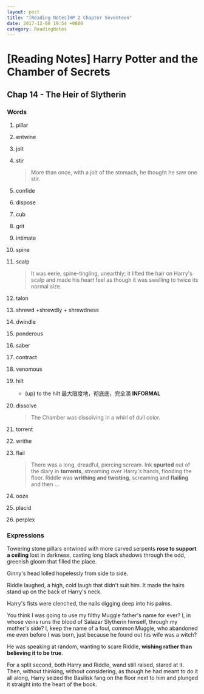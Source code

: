 ```yaml
---
layout: post
title: "[Reading Notes]HP 2 Chapter Seventeen"
date: 2017-12-08 19:54 +0800
category: ReadingNotes
---
```


# [Reading Notes] Harry Potter and the Chamber of Secrets

## Chap 14 - The Heir of Slytherin

### Words

1. pillar
2. entwine
3. jolt
4. stir
    > More than once, with a jolt of the stomach, he thought he saw one stir.

5. confide
6. dispose
7. cub
8. grit
9. intimate
10. spine
11. scalp
      > It was eerie, spine-tingling, unearthly; it lifted the hair on Harry's scalp and made his heart feel as though it was swelling to twice its normal size.

12. talon
13. shrewd +shrewdly + shrewdness
14. dwindle
15. ponderous
16. saber
17. contract
18. venomous
19. hilt
    * (up) to the hilt 最大限度地，彻底底，完全滴 **INFORMAL**
20. dissolve
    > The Chamber was dissolving in a whirl of dull color.

21. torrent
22. writhe
23. flail
    > There was a long, dreadful, piercing scream. Ink **spurted** out of the diary in **torrents**, streaming over Harry's hands, flooding the floor. Riddle was **writhing and twisting**, screaming and **flailing** and then ...

24. ooze
25. placid
26. perplex

### Expressions

Towering stone pillars entwined with more carved serpents **rose to support a ceiling** lost in darkness, casting long black shadows through the odd, greenish gloom that filled the place.

Ginny's head lolled hopelessly from side to side.

Riddle laughed, a high, cold laugh that didn't suit him. It made the hairs stand up on the back of Harry's neck.

Harry's fists were clenched, the nails digging deep into his palms.

You think I was going to use my filthy Muggle father's name for ever? I, in whose veins runs the blood of Salazar Slytherin himself, through my mother's side? I, keep the name of a foul, common Muggle, who abandoned me even before I was born, just because he found out his wife was a witch?

He was speaking at random, wanting to scare Riddle, **wishing rather than believing it to be true**.

For a split second, both Harry and Riddle, wand still raised, stared at it. Then, without thinking, without considering, as though he had meant to do it all along, Harry seized the Basilisk fang on the floor next to him and plunged it straight into the heart of the book.
